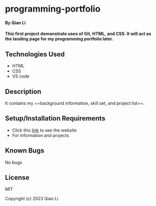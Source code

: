 # programming-portfolio

#### By Qian Li

#### This first project demonstrate uses of Git, HTML, and CSS. It will act as the landing page for my programming portfolio later.

## Technologies Used

* HTML
* CSS
* VS code

## Description

It contains my ==background information, skill set, and project list==.

## Setup/Installation Requirements

* Click this <a href="https://nancyliqn91.github.io/programming-portfolio">link</a> to see the website
* For information and projects

## Known Bugs

No bugs 

## License

MIT

Copyright (c) 2023 Qian Li
